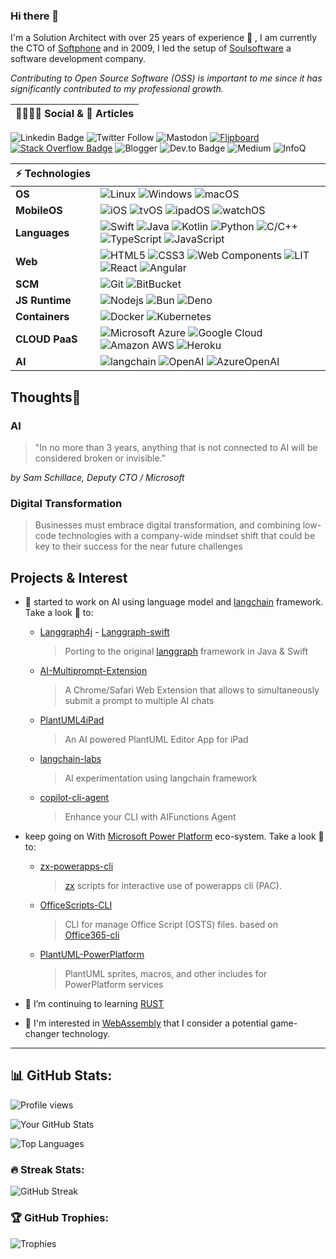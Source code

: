 ### Hi there 👋

I'm a Solution Architect with over 25 years of experience 💪 , I am currently the CTO of [Softphone](http://www.softphone.it) and in 2009, I led the setup of [Soulsoftware](https://www.soulsoftware.it) a software development company.

_Contributing to Open Source Software (OSS) is important to me since it has significantly contributed to my professional growth._


<!-- Badge styles 
style=for-the-badge
style=flat-square
-->

| 👩‍👩‍👦‍👦&nbsp;Social & 📜&nbsp;Articles
 --- |
 ![Linkedin Badge](https://img.shields.io/badge/-Linked%20In-blue?style=flat-square&logo=Linkedin&logoColor=white&link=https://www.linkedin.com/in/bartolomeosorrentino/) ![Twitter Follow](https://img.shields.io/twitter/follow/bsorrentinoJ?label=twitter) ![Mastodon](https://img.shields.io/badge/-Mastodon-blue?style=social&logo=mastodon&link=https://mastodon.world/@bsorrentino) [![Flipboard](https://img.shields.io/badge/-Flipboard-red?style=social&logo=Flipboard)](https://flipboard.com/@bsorrentino?from=share&utm_source=flipboard&utm_medium=curator_share)[![Stack Overflow Badge](https://img.shields.io/badge/-Stack%20Overflow-gray?style=social&logo=stackoverflow)](https://stackoverflow.com/users/521197/bsorrentino)
![Blogger](https://img.shields.io/badge/-Blogger-orange?style=flat-square&logo=blogger&labelColor=E0E0E0&https://soulsoftware-bsc.blogspot.com/) ![Dev.to Badge](https://img.shields.io/badge/-Dev.To-gray?style=flat-square&logo=dev.to&link=https://dev.to/bsorrentino) ![Medium](https://img.shields.io/badge/-Medium-black?logo=medium&link=https://medium.com/@bsorrentino) ![InfoQ](https://img.shields.io/badge/-InfoQ-blue?logo=infoq&link=https://www.infoq.com/profile/Bartolomeo-Sorrentino.1/)

 ⚡&nbsp;Technologies | &nbsp;
 ---|---
**OS** | ![Linux](https://img.shields.io/badge/Linux-black?style=flat-square&logo=linux&&logoColor=white) ![Windows](https://img.shields.io/badge/Windows-black?style=flat-square&logo=windows&logoColor=blue) ![macOS](https://img.shields.io/badge/macOS-black?style=flat-square&logo=macos&logoColor=white)
**MobileOS** | ![iOS](https://img.shields.io/badge/iPhone-black?style=flat-square&logo=ios&&logoColor=white) ![tvOS](https://img.shields.io/badge/tvOS-black?style=flat-square&logo=tvos&logoColor=black) ![ipadOS](https://img.shields.io/badge/ipadOS-black?style=flat-square&logo=ipados&logoColor=black) ![watchOS](https://img.shields.io/badge/watchOS-black?style=flat-square&logo=watchos&logoColor=black)
**Languages** | ![Swift](https://img.shields.io/badge/-Swift-FA7343?style=flat-square&logoColor=white&logo=Swift) ![Java](https://img.shields.io/badge/-java-black?style=flat-square&logo=openjdk&logoColor=white) ![Kotlin](https://img.shields.io/badge/-Kotlin-0095D5?style=flat-square&logoColor=white&logo=kotlin) ![Python](https://img.shields.io/badge/-Python-blue?style=flat-square&logoColor=cyan&logo=python) ![C/C++](https://img.shields.io/badge/-C++-00599C?style=flat-square&logo=c) ![TypeScript](https://img.shields.io/badge/-TypeScript-007ACC?style=flat-square&logo=typescript&logoColor=black) ![JavaScript](https://img.shields.io/badge/-JavaScript-black?style=flat-square&logo=javascript)
**Web** | ![HTML5](https://img.shields.io/badge/-HTML5-E34F26?style=flat-square&logo=html5&logoColor=white) ![CSS3](https://img.shields.io/badge/-CSS3-1572B6?style=flat-square&logo=css3) ![Web Components](https://img.shields.io/badge/-Web%20Components-29ABE2?style=flat-square&logo=webcomponents.org&logoColor=white) ![LIT](https://img.shields.io/badge/Lit-324FFF?logo=Lit&logoColor=white) ![React](https://img.shields.io/badge/React-20232A?logo=react&logoColor=61DAFB) ![Angular](https://img.shields.io/badge/Angular-DD0031?logo=angular&logoColor=white)
**SCM** | ![Git](https://img.shields.io/badge/-Git-black?style=flat-square&logo=git) ![BitBucket](https://img.shields.io/badge/-BitBucket-darkblue?style=flat-square&logo=bitbucket)
**JS&nbsp;Runtime** | ![Nodejs](https://img.shields.io/badge/-Nodejs-339933?style=flat&logoColor=white&logo=Node.js) ![Bun](https://img.shields.io/badge/-Bun-339933?style=flat&logoColor=white&logo=Bun) ![Deno](https://img.shields.io/badge/-Deno-339933?style=flat&logoColor=white&logo=Deno)
**Containers** | ![Docker](https://img.shields.io/badge/-Docker-black?style=flat-square&logo=docker) ![Kubernetes](https://img.shields.io/badge/-Kubernetes-black?style=flat-square&logo=Kubernetes)
**CLOUD&nbsp;PaaS** | ![Microsoft Azure](https://img.shields.io/badge/Microsoft%20Azure-232F7E?style=flat-square&logo=microsoft-azure) ![Google Cloud](https://img.shields.io/badge/Google%20Cloud-black?style=flat-square&logo=google-cloud) ![Amazon AWS](https://img.shields.io/badge/Amazon%20AWS-232F3E?style=flat-square&logo=amazon-aws) ![Heroku](https://img.shields.io/badge/-Heroku-430098?style=flat-square&logo=heroku)
**AI** | ![langchain](https://img.shields.io/badge/-Langchain-gray?logo=langchain&link=https://python.langchain.com/docs/get_started/introduction) ![OpenAI](https://img.shields.io/badge/-OpenAI-black?logo=openai&link=https://openai.com) ![AzureOpenAI](https://img.shields.io/badge/-AzureOpenAI-black?logo=microsoft-azure&link=https://azure.microsoft.com/en-us/products/ai-services/openai-service)


## Thoughts🤔

### AI
> "In no more than 3 years, anything that is not connected to AI will be considered broken or invisible." 

_by Sam Schillace, Deputy CTO / Microsoft_
 
### Digital Transformation 

> Businesses must embrace digital transformation, and combining low-code technologies with a company-wide mindset shift that could be key to their success for  the near future challenges

## Projects & Interest

- 🧠 started to work on AI using language model and [langchain] framework. Take a look 👀 to:
   - [Langgraph4j] - [Langgraph-swift]
      > Porting to the original [langgraph] framework in Java & Swift
   - [AI-Multiprompt-Extension]
      > A Chrome/Safari Web Extension that allows to simultaneously submit a prompt to multiple AI chats
   - [PlantUML4iPad]
      > An AI powered PlantUML Editor App for iPad
   - [langchain-labs]
      > AI experimentation using langchain framework
   - [copilot-cli-agent] 
      > Enhance your CLI with AIFunctions Agent
- keep going on With [Microsoft Power Platform] eco-system. Take a look 👀 to:
    - [zx-powerapps-cli]
       > [zx] scripts for interactive use of powerapps cli (PAC).
    - [OfficeScripts-CLI]
       > CLI for manage Office Script (OSTS) files. based on [Office365-cli][m365]
    - [PlantUML-PowerPlatform]
      > PlantUML sprites, macros, and other includes for PowerPlatform services
   
- 🌱 I’m continuing to learning [RUST]
- 👀 I'm interested in [WebAssembly] that I consider a potential game-changer technology.

****

## 📊 GitHub Stats: 

![Profile views](https://komarev.com/ghpvc/?username=bsorrentino&color=blue)

![Your GitHub Stats](https://github-readme-stats.vercel.app/api?username=bsorrentino&show_icons=true&theme=dark&count_private=true)

![Top Languages](https://github-readme-stats.vercel.app/api/top-langs/?username=bsorrentino&layout=compact&theme=dark)

### 🔥 Streak Stats:

![GitHub Streak](https://streak-stats.demolab.com/?user=bsorrentino&theme=dark)

### 🏆 GitHub Trophies:

![Trophies](https://github-profile-trophy.vercel.app/?username=bsorrentino&theme=dark)


<!--
**bsorrentino/bsorrentino** is a ✨ _special_ ✨ repository because its `README.md` (this file) appears on your GitHub profile.

Here are some ideas to get you started:

- 🔭 I’m currently working on ...
- 🌱 I’m currently learning ...
- 👯 I’m looking to collaborate on ...
- 🤔 I’m looking for help with ...
- 💬 Ask me about ...
- 📫 How to reach me: ...
- 😄 Pronouns: ...
- ⚡ Fun fact: ...
-->

[langgraph]: https://langchain-ai.github.io/langgraphjs/
[Langgraph-swift]: https://github.com/bsorrentino/Langgraph-Swift
[Langgraph4j]: https://github.com/bsorrentino/Langgraph4j
[RUST]: https://rustwasm.github.io
[WebAssembly]: https://webassembly.org
[Microsoft Power Platform]: https://powerplatform.microsoft.com/en-us/
[langchain]: https://docs.langchain.com/docs/
[zx-powerapps-cli]: https://www.npmjs.com/package/@bsorrentino/zx-powerapps-cli
[langchain-labs]: https://github.com/bsorrentino/langchain-labs
[copilot-cli-agent]: https://github.com/bsorrentino/copilot-cli-agent
[zx]: https://www.npmjs.com/package/zx
[AI-MultiPrompt-Extension]: https://github.com/bsorrentino/AI-MultiPrompt-Extension
[PlantUML4iPad]: https://github.com/bsorrentino/PlantUML4iPad
[OfficeScripts-CLI]: https://github.com/bsorrentino/OfficeScripts-CLI
[m365]: https://pnp.github.io/cli-microsoft365/
[PlantUML-PowerPlatform]: https://github.com/bsorrentino/PlantUML-PowerPlatform
